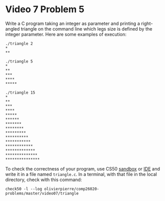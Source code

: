 # Video 7 Problem 5

Write a C program taking an integer as parameter and printing a right-angled
triangle on the command line which legs size is defined by the integer
parameter. Here are some examples of execution:

```
./triangle 2
*
**

./triangle 5
*
**
***
****
*****

./triangle 15
*
**
***
****
*****
******
*******
********
*********
**********
***********
************
*************
**************
***************
```

To check the correctness of your program, use CS50 [sandbox](sandbox.cs50.io)
or [IDE](ide.cs50.io) and write it in a file named `triangle.c`. In a
terminal, with that file in the local directory, check with this command:

```shell
check50 -l --log olivierpierre/comp26020-problems/master/video07/triangle
```
